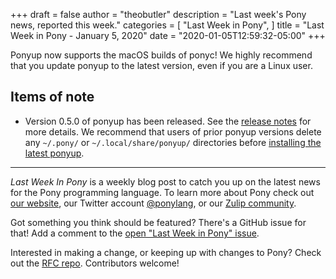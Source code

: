 +++
draft = false
author = "theobutler"
description = "Last week's Pony news, reported this week."
categories = [
    "Last Week in Pony",
]
title = "Last Week in Pony - January 5, 2020"
date = "2020-01-05T12:59:32-05:00"
+++

Ponyup now supports the macOS builds of ponyc! We highly recommend that you update ponyup to the latest version, even if you are a Linux user.
<!--more-->

## Items of note

- Version 0.5.0 of ponyup has been released. See the [release notes](https://github.com/ponylang/ponyup/releases/tag/0.5.0) for more details. We recommend that users of prior ponyup versions delete any `~/.pony/` or `~/.local/share/ponyup/` directories before [installing the latest ponyup](https://github.com/ponylang/ponyup#install-ponyup).

---

_Last Week In Pony_ is a weekly blog post to catch you up on the latest news for the Pony programming language. To learn more about Pony check out [our website](https://ponylang.io), our Twitter account [@ponylang](https://twitter.com/ponylang), or our [Zulip community](https://ponylang.zulipchat.com).

Got something you think should be featured? There's a GitHub issue for that! Add a comment to the [open "Last Week in Pony" issue](https://github.com/ponylang/ponylang.github.io/issues?q=is%3Aissue+is%3Aopen+label%3Alast-week-in-pony).

Interested in making a change, or keeping up with changes to Pony? Check out the [RFC repo](https://github.com/ponylang/rfcs). Contributors welcome!
